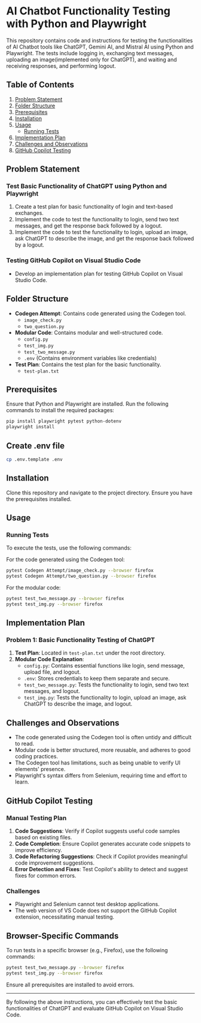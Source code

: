 # AI Chatbot Functionality Testing with Python and Playwright

This repository contains code and instructions for testing the functionalities of AI Chatbot tools like ChatGPT, Gemini AI, and Mistral AI using Python and Playwright. The tests include logging in, exchanging text messages, uploading an image(implemented only for ChatGPT), and waiting and receiving responses, and performing logout.

## Table of Contents
1. [Problem Statement](#problem-statement)
2. [Folder Structure](#folder-structure)
3. [Prerequisites](#prerequisites)
4. [Installation](#installation)
5. [Usage](#usage)
    - [Running Tests](#running-tests)
6. [Implementation Plan](#implementation-plan)
7. [Challenges and Observations](#challenges-and-observations)
8. [GitHub Copilot Testing](#github-copilot-testing)

## Problem Statement

### Test Basic Functionality of ChatGPT using Python and Playwright
1. Create a test plan for basic functionality of login and text-based exchanges.
2. Implement the code to test the functionality to login, send two text messages, and get the response back followed by a logout.
3. Implement the code to test the functionality to login, upload an image, ask ChatGPT to describe the image, and get the response back followed by a logout.

### Testing GitHub Copilot on Visual Studio Code
- Develop an implementation plan for testing GitHub Copilot on Visual Studio Code.

## Folder Structure
- **Codegen Attempt**: Contains code generated using the Codegen tool.
  - `image_check.py`
  - `two_question.py`
- **Modular Code**: Contains modular and well-structured code.
  - `config.py`
  - `test_img.py`
  - `test_two_message.py`
  - `.env` (Contains environment variables like credentials)
- **Test Plan**: Contains the test plan for the basic functionality.
  - `test-plan.txt`

## Prerequisites
Ensure that Python and Playwright are installed. Run the following commands to install the required packages:
```bash
pip install playwright pytest python-dotenv
playwright install
```
## Create .env file
```bash
cp .env.template .env
```

## Installation
Clone this repository and navigate to the project directory. Ensure you have the prerequisites installed.

## Usage

### Running Tests
To execute the tests, use the following commands:

For the code generated using the Codegen tool:
```bash
pytest Codegen Attempt/image_check.py --browser firefox
pytest Codegen Attempt/two_question.py --browser firefox
```

For the modular code:
```bash
pytest test_two_message.py --browser firefox
pytest test_img.py --browser firefox
```

## Implementation Plan
### Problem 1: Basic Functionality Testing of ChatGPT

1. **Test Plan**: Located in `test-plan.txt` under the root directory.
2. **Modular Code Explanation**:
   - `config.py`: Contains essential functions like login, send message, upload file, and logout.
   - `.env`: Stores credentials to keep them separate and secure.
   - `test_two_message.py`: Tests the functionality to login, send two text messages, and logout.
   - `test_img.py`: Tests the functionality to login, upload an image, ask ChatGPT to describe the image, and logout.

## Challenges and Observations
- The code generated using the Codegen tool is often untidy and difficult to read.
- Modular code is better structured, more reusable, and adheres to good coding practices.
- The Codegen tool has limitations, such as being unable to verify UI elements' presence.
- Playwright's syntax differs from Selenium, requiring time and effort to learn.

## GitHub Copilot Testing

### Manual Testing Plan
1. **Code Suggestions**: Verify if Copilot suggests useful code samples based on existing files.
2. **Code Completion**: Ensure Copilot generates accurate code snippets to improve efficiency.
3. **Code Refactoring Suggestions**: Check if Copilot provides meaningful code improvement suggestions.
4. **Error Detection and Fixes**: Test Copilot's ability to detect and suggest fixes for common errors.

### Challenges
- Playwright and Selenium cannot test desktop applications.
- The web version of VS Code does not support the GitHub Copilot extension, necessitating manual testing.

## Browser-Specific Commands
To run tests in a specific browser (e.g., Firefox), use the following commands:
```bash
pytest test_two_message.py --browser firefox
pytest test_img.py --browser firefox
```

Ensure all prerequisites are installed to avoid errors.

---

By following the above instructions, you can effectively test the basic functionalities of ChatGPT and evaluate GitHub Copilot on Visual Studio Code.
